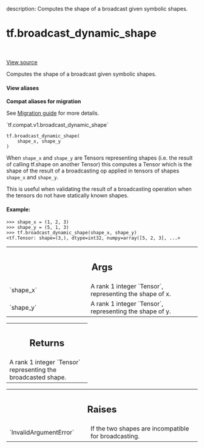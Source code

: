 description: Computes the shape of a broadcast given symbolic shapes.

<div itemscope itemtype="http://developers.google.com/ReferenceObject">
<meta itemprop="name" content="tf.broadcast_dynamic_shape" />
<meta itemprop="path" content="Stable" />
</div>

# tf.broadcast_dynamic_shape

<!-- Insert buttons and diff -->

<table class="tfo-notebook-buttons tfo-api nocontent" align="left">

</table>

<a target="_blank" class="external" href="/code/stable/tensorflow/python/ops/array_ops.py">View source</a>



Computes the shape of a broadcast given symbolic shapes.


<section class="expandable">
  <h4 class="showalways">View aliases</h4>
  <p>
<b>Compat aliases for migration</b>
<p>See
<a href="https://www.tensorflow.org/guide/migrate">Migration guide</a> for
more details.</p>
<p>`tf.compat.v1.broadcast_dynamic_shape`</p>
</p>
</section>

<pre class="devsite-click-to-copy prettyprint lang-py tfo-signature-link">
<code>tf.broadcast_dynamic_shape(
    shape_x, shape_y
)
</code></pre>



<!-- Placeholder for "Used in" -->

When `shape_x` and `shape_y` are Tensors representing shapes (i.e. the result
of calling tf.shape on another Tensor) this computes a Tensor which is the
shape of the result of a broadcasting op applied in tensors of shapes
`shape_x` and `shape_y`.

This is useful when validating the result of a broadcasting operation when the
tensors do not have statically known shapes.

#### Example:



```
>>> shape_x = (1, 2, 3)
>>> shape_y = (5, 1, 3)
>>> tf.broadcast_dynamic_shape(shape_x, shape_y)
<tf.Tensor: shape=(3,), dtype=int32, numpy=array([5, 2, 3], ...>
```

<!-- Tabular view -->
 <table class="responsive fixed orange">
<colgroup><col width="214px"><col></colgroup>
<tr><th colspan="2"><h2 class="add-link">Args</h2></th></tr>

<tr>
<td>
`shape_x`<a id="shape_x"></a>
</td>
<td>
A rank 1 integer `Tensor`, representing the shape of x.
</td>
</tr><tr>
<td>
`shape_y`<a id="shape_y"></a>
</td>
<td>
A rank 1 integer `Tensor`, representing the shape of y.
</td>
</tr>
</table>



<!-- Tabular view -->
 <table class="responsive fixed orange">
<colgroup><col width="214px"><col></colgroup>
<tr><th colspan="2"><h2 class="add-link">Returns</h2></th></tr>
<tr class="alt">
<td colspan="2">
A rank 1 integer `Tensor` representing the broadcasted shape.
</td>
</tr>

</table>



<!-- Tabular view -->
 <table class="responsive fixed orange">
<colgroup><col width="214px"><col></colgroup>
<tr><th colspan="2"><h2 class="add-link">Raises</h2></th></tr>

<tr>
<td>
`InvalidArgumentError`<a id="InvalidArgumentError"></a>
</td>
<td>
If the two shapes are incompatible for
broadcasting.
</td>
</tr>
</table>

